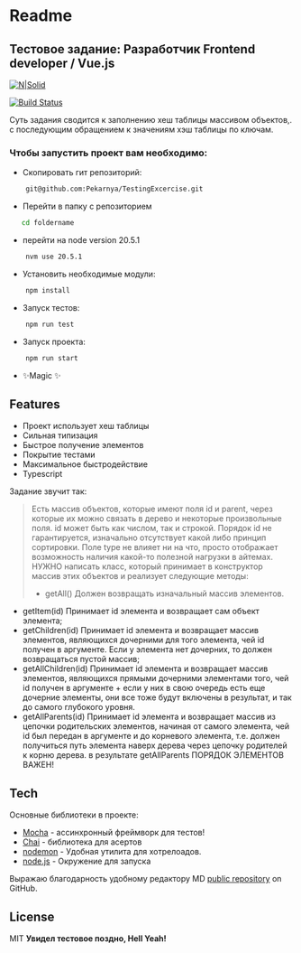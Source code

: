 # Readme
## Тестовое задание: Разработчик Frontend developer / Vue.js

[![N|Solid](https://cldup.com/dTxpPi9lDf.thumb.png)](https://nodesource.com/products/nsolid)

[![Build Status](https://travis-ci.org/joemccann/dillinger.svg?branch=master)](https://travis-ci.org/joemccann/dillinger)

Суть задания сводится к заполнению хеш таблицы массивом объектов,. с последующим обращением к значениям хэш таблицы по ключам.

### Чтобы запустить проект вам необходимо: 

- Скопировать гит репозиторий:
```sh
    git@github.com:Pekarnya/TestingExcercise.git
```
- Перейти в папку с репозиторием
```sh
   cd foldername
```
- перейти на node version 20.5.1
```sh
    nvm use 20.5.1
```
- Установить необходимые модули:
```sh
    npm install
```
- Запуск тестов:
```sh
    npm run test
```
- Запуск проекта:
```sh
    npm run start
```
- ✨Magic ✨

## Features

- Проект использует хеш таблицы
- Сильная типизация
- Быстрое получение элементов
- Покрытие тестами
- Максимальное быстродействие
- Typescript

Задание звучит так:

> Есть массив объектов, которые имеют поля id и parent, через которые их можно     связать в дерево и некоторые произвольные поля. 
> id может быть как числом, так и строкой.
> Порядок id не гарантируется, изначально отсутствует какой либо принцип сортировки. 
> Поле type не влияет ни на что, просто отображает возможность наличия какой-то полезной нагрузки в айтемах. 
>НУЖНО написать класс, который принимает в конструктор массив этих объектов и реализует следующие методы:
> - getAll() Должен возвращать изначальный массив элементов.
  - getItem(id) Принимает id элемента и возвращает сам объект элемента;
  - getChildren(id) Принимает id элемента и возвращает массив элементов, являющихся дочерними для того элемента,
  чей id получен в аргументе. Если у элемента нет дочерних, то должен возвращаться пустой массив;
   - getAllChildren(id) Принимает id элемента и возвращает массив элементов, являющихся прямыми дочерними элементами того,
  чей id получен в аргументе + если у них в свою очередь есть еще дочерние элементы, они все тоже будут включены в результат,
  и так до самого глубокого уровня.
  - getAllParents(id) Принимает id элемента и возвращает массив из цепочки родительских элементов,
  начиная от самого элемента, чей id был передан в аргументе и до корневого элемента,
  т.е. должен получиться путь элемента наверх дерева через цепочку родителей к корню дерева. 
 в результате getAllParents ПОРЯДОК ЭЛЕМЕНТОВ ВАЖЕН!

## Tech

Основные библиотеки в проекте:

- [Mocha] - ассинхронный фреймворк для тестов!
- [Chai] - библиотека для асертов
- [nodemon] - Удобная утилита для хотрелоадов.
- [node.js] - Окружение для запуска

Выражаю благодарность удобному редактору MD [public repository][dill]
 on GitHub.

## License

MIT
**Увидел тестовое поздно, Hell Yeah!**

[//]: # (These are reference links used in the body of this note and get stripped out when the markdown processor does its job. There is no need to format nicely because it shouldn't be seen. Thanks SO - http://stackoverflow.com/questions/4823468/store-comments-in-markdown-syntax)

   [dill]: <https://github.com/joemccann/dillinger>
   [git-repo-url]: <https://github.com/joemccann/dillinger.git>
   [john gruber]: <http://daringfireball.net>
   [df1]: <http://daringfireball.net/projects/markdown/>
   [markdown-it]: <https://github.com/markdown-it/markdown-it>
   [Ace Editor]: <http://ace.ajax.org>
   [node.js]: <http://nodejs.org>
   [Chai]: <https://www.chaijs.com/>
   [nodemon]: <https://www.npmjs.com/package/nodemon>
   [@tjholowaychuk]: <http://twitter.com/tjholowaychuk>
   [express]: <http://expressjs.com>
   [Mocha]: <https://mochajs.org/>
   [Gulp]: <http://gulpjs.com>

   [PlDb]: <https://github.com/joemccann/dillinger/tree/master/plugins/dropbox/README.md>
   [PlGh]: <https://github.com/joemccann/dillinger/tree/master/plugins/github/README.md>
   [PlGd]: <https://github.com/joemccann/dillinger/tree/master/plugins/googledrive/README.md>
   [PlOd]: <https://github.com/joemccann/dillinger/tree/master/plugins/onedrive/README.md>
   [PlMe]: <https://github.com/joemccann/dillinger/tree/master/plugins/medium/README.md>
   [PlGa]: <https://github.com/RahulHP/dillinger/blob/master/plugins/googleanalytics/README.md>
